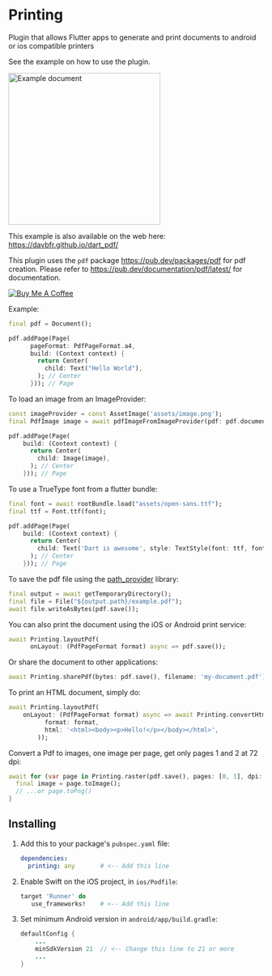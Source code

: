 # Printing

Plugin that allows Flutter apps to generate and print
documents to android or ios compatible printers

See the example on how to use the plugin.

<img alt="Example document" src="https://raw.githubusercontent.com/DavBfr/dart_pdf/master/printing/example.png" width="300">

This example is also available on the web here: <https://davbfr.github.io/dart_pdf/>

This plugin uses the `pdf` package <https://pub.dev/packages/pdf>
for pdf creation. Please refer to <https://pub.dev/documentation/pdf/latest/>
for documentation.

[![Buy Me A Coffee](https://bmc-cdn.nyc3.digitaloceanspaces.com/BMC-button-images/custom_images/orange_img.png "Buy Me A Coffee")](https://www.buymeacoffee.com/JORBmbw9h "Buy Me A Coffee")

Example:

```dart
final pdf = Document();

pdf.addPage(Page(
      pageFormat: PdfPageFormat.a4,
      build: (Context context) {
        return Center(
          child: Text("Hello World"),
        ); // Center
      })); // Page
```

To load an image from an ImageProvider:

```dart
const imageProvider = const AssetImage('assets/image.png');
final PdfImage image = await pdfImageFromImageProvider(pdf: pdf.document, image: imageProvider);

pdf.addPage(Page(
    build: (Context context) {
      return Center(
        child: Image(image),
      ); // Center
    })); // Page
```

To use a TrueType font from a flutter bundle:

```dart
final font = await rootBundle.load("assets/open-sans.ttf");
final ttf = Font.ttf(font);

pdf.addPage(Page(
    build: (Context context) {
      return Center(
        child: Text('Dart is awesome', style: TextStyle(font: ttf, fontSize: 40)),
      ); // Center
    })); // Page
```

To save the pdf file using the [path_provider](https://pub.dev/packages/path_provider) library:

```dart
final output = await getTemporaryDirectory();
final file = File("${output.path}/example.pdf");
await file.writeAsBytes(pdf.save());
```

You can also print the document using the iOS or Android print service:

```dart
await Printing.layoutPdf(
      onLayout: (PdfPageFormat format) async => pdf.save());
```

Or share the document to other applications:

```dart
await Printing.sharePdf(bytes: pdf.save(), filename: 'my-document.pdf');
```

To print an HTML document, simply do:

```dart
await Printing.layoutPdf(
    onLayout: (PdfPageFormat format) async => await Printing.convertHtml(
          format: format,
          html: '<html><body><p>Hello!</p></body></html>',
        ));
```

Convert a Pdf to images, one image per page, get only pages 1 and 2 at 72 dpi:

```dart
await for (var page in Printing.raster(pdf.save(), pages: [0, 1], dpi: 72)) {
  final image = page.toImage();
  // ...or page.toPng()
}
```

## Installing

1. Add this to your package's `pubspec.yaml` file:

   ```yaml
   dependencies:
     printing: any       # <-- Add this line
   ```

2. Enable Swift on the iOS project, in `ios/Podfile`:

   ```Ruby
   target 'Runner' do
      use_frameworks!    # <-- Add this line
   ```

3. Set minimum Android version in `android/app/build.gradle`:

   ```java
   defaultConfig {
       ...
       minSdkVersion 21  // <-- Change this line to 21 or more
       ...
   }
   ```
